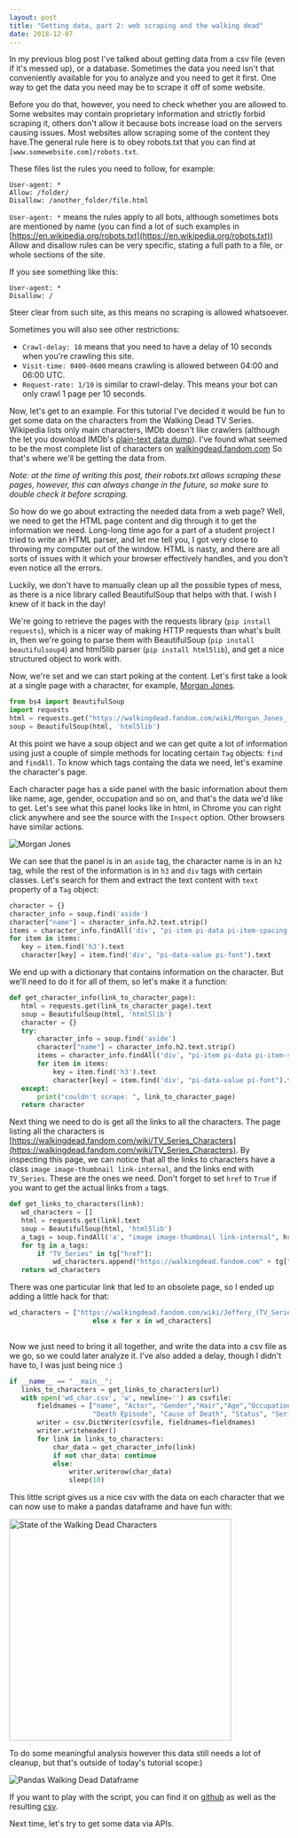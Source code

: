 ```yaml
---
layout: post
title: "Getting data, part 2: web scraping and the walking dead"
date: 2018-12-07
---
```


In my previous blog post I've talked about getting data from a csv file (even if it's messed up), or a database. 
Sometimes the data you need isn't that conveniently available for you to analyze and you need to get it first. 
One way to get the data you need may be to scrape it off of some website. 

Before you do that, however, you need to check whether you are allowed to. Some websites may contain proprietary 
information and strictly forbid scraping it, others don't allow it because bots increase load on the servers causing issues. 
Most websites allow scraping some of the content they have.The general rule here is to obey robots.txt that you can 
find at `[www.somewebsite.com]/robots.txt`.

These files list the rules you need to follow, for example:
```
User-agent: *
Allow: /folder/
Disallow: /another_folder/file.html
```
`User-agent: *` means the rules apply to all bots, although sometimes bots are mentioned by name (you can find a lot 
of such examples in [https://en.wikipedia.org/robots.txt](https://en.wikipedia.org/robots.txt))
Allow and disallow rules can be very specific, stating a full path to a file, or whole sections of the site. 

If you see something like this:
```
User-agent: *
Disallow: /
```
Steer clear from such site, as this means no scraping is allowed whatsoever.

Sometimes you will also see other restrictions: 
* `Crawl-delay: 10` means that you need to have a delay of 10 seconds when you're crawling this site.
* `Visit-time: 0400-0600` means crawling is allowed between 04:00 and 06:00 UTC.
* `Request-rate: 1/10` is similar to crawl-delay. This means your bot can only crawl 1 page per 10 seconds. 

Now, let's get to an example. For this tutorial I've decided it would be fun to get some data on the characters from 
the Walking Dead TV Series. Wikipedia lists only main characters, IMDb doesn't like crawlers (although the let you 
download IMDb's [plain-text data dump](https://www.imdb.com/interfaces/)). I've found what seemed to be the most complete 
list of characters on [walkingdead.fandom.com](https://walkingdead.fandom.com/wiki/TV_Series_Characters)
So that's where we'll be getting the data from.

*Note: at the time of writing this post, their robots.txt allows scraping these pages, however, this can always change 
in the future, so make sure to double check it before scraping.*

So how do we go about extracting the needed data from a web page?
Well, we need to get the HTML page content and dig through it to get the information we need. 
Long-long time ago for a part of a student project I tried to write an HTML parser, and let me tell you, I got very close 
to throwing my computer out of the window. HTML is nasty, and there are all sorts of issues with it which your browser 
effectively handles, and you don't even notice all the errors.

Luckily, we don't have to manually clean up all the possible types of mess, as there is a nice library called BeautifulSoup 
that helps with that. I wish I knew of it back in the day!

We're going to retrieve the pages with the requests library (`pip install requests`), which is a nicer way of making HTTP requests than what's 
built in, then we're going to parse them with BeautifulSoup (`pip install beautifulsoup4`) and html5lib parser (`pip install html5lib`), and get a nice structured object to work with.

Now, we're set and we can start poking at the content. Let's first take a look at a single page with a character, 
for example, [Morgan Jones](https://walkingdead.fandom.com/wiki/Morgan_Jones_(TV_Series)).

```python
from bs4 import BeautifulSoup
import requests
html = requests.get("https://walkingdead.fandom.com/wiki/Morgan_Jones_(TV_Series)").text
soup = BeautifulSoup(html, 'html5lib')
```
At this point we have a soup object and we can get quite a lot of information using just a couple of simple methods for 
locating certain `Tag` objects: `find` and `findAll`. 
To know which tags containg the data we need, let's examine the character's page. 

Each character page has a side panel with the basic information about them like name, age, gender, occupation and so on, 
and that's the data we'd like to get. Let's see what this panel looks like in html, in Chrome you can right click anywhere and
 see the source with the `Inspect` option. Other browsers have similar actions.
 
![Morgan Jones](/images/2018-12-aside-tag.png)

We can see that the panel is in an `aside` tag, the character name is in an `h2` tag, while the rest of the information 
is in `h3` and `div` tags with certain classes. Let's search for them and extract the text content with `text` property 
of a `Tag` object:

```python
character = {}
character_info = soup.find('aside')      
character["name"] = character_info.h2.text.strip()
items = character_info.findAll('div', "pi-item pi-data pi-item-spacing pi-border-color")
for item in items:
   key = item.find('h3').text
   character[key] = item.find('div', "pi-data-value pi-font").text
```

We end up with a dictionary that contains information on the character. But we'll need to do it for all of them, 
so let's make it a function:

```python
def get_character_info(link_to_character_page):
   html = requests.get(link_to_character_page).text
   soup = BeautifulSoup(html, 'html5lib')
   character = {}
   try:
       character_info = soup.find('aside')
       character["name"] = character_info.h2.text.strip()
       items = character_info.findAll('div', "pi-item pi-data pi-item-spacing pi-border-color")
       for item in items:
           key = item.find('h3').text
           character[key] = item.find('div', "pi-data-value pi-font").text
   except:
       print("couldn't scrape: ", link_to_character_page)
   return character
```

Next thing we need to do is get all the links to all the characters. The page listing all the characters is 
[https://walkingdead.fandom.com/wiki/TV_Series_Characters](https://walkingdead.fandom.com/wiki/TV_Series_Characters). 
By inspecting this page, we can notice that all the links to characters have a class `image image-thumbnail link-internal`,
 and the links end with `TV_Series`. These are the ones we need. 
 Don't forget to set `href` to `True` if you want to get the actual links from `a` tags.
 
 ```python
 def get_links_to_characters(link):
    wd_characters = []
    html = requests.get(link).text
    soup = BeautifulSoup(html, 'html5lib')
    a_tags = soup.findAll('a', "image image-thumbnail link-internal", href=True)
    for tg in a_tags:
        if "TV_Series" in tg["href"]:
            wd_characters.append("https://walkingdead.fandom.com" + tg["href"])
    return wd_characters
 ``` 
 
 There was one particular link that led to an obsolete page, so I ended up adding a little hack for that:
 ```python 
 wd_characters = ["https://walkingdead.fandom.com/wiki/Jeffery_(TV_Series)" if x=="https://walkingdead.fandom.com/wiki/Jeffrey_(TV_Series)" 
                      else x for x in wd_characters]
     
```

Now we just need to bring it all together, and write the data into a csv file as we go, so we could later analyze it. 
I've also added a delay, though I didn't have to, I was just being nice :)

```python
if __name__ == "__main__":
   links_to_characters = get_links_to_characters(url)
   with open('wd_char.csv', 'w', newline='') as csvfile:
       fieldnames = ["name", "Actor", "Gender","Hair","Age","Occupation","Family","First Appearance", "Last Appearance",
                     "Death Episode", "Cause of Death", "Status", "Series Lifespan", "Ethnicity"]
       writer = csv.DictWriter(csvfile, fieldnames=fieldnames)
       writer.writeheader()
       for link in links_to_characters:
           char_data = get_character_info(link)
           if not char_data: continue
           else:
               writer.writerow(char_data)
               sleep(10)
 ```
 
 This little script gives us a nice csv with the data on each character that we can now use to make a pandas dataframe and 
 have fun with:
  
<img src="/images/2018-12-wd-csv-pandas.png" alt="State of the Walking Dead Characters" width="400"/>

To do some meaningful analysis however this data still needs a lot of cleanup, but that's outside of today's tutorial scope:)
 
![Pandas Walking Dead Dataframe](/images/2018-12-pandas-head.png)

If you want to play with the script, you can find it on [github](https://github.com/MKhalusova/wd-scraper/blob/master/venv/wd_scrapper.py)
as well as the resulting [csv](https://github.com/MKhalusova/wd-scraper/blob/master/venv/wd_char.csv).

Next time, let's try to get some data via APIs. 

 





 

 

 

 
 


